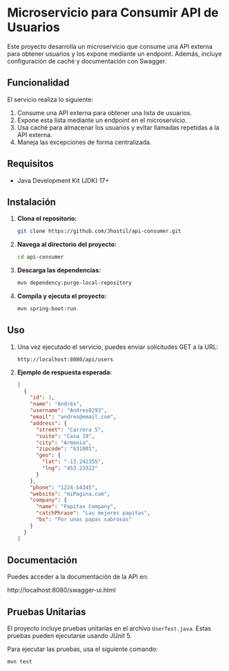 # Microservicio para Consumir API de Usuarios

Este proyecto desarrolla un microservicio que consume una API externa para obtener usuarios y los expone mediante un endpoint. Además, incluye configuración de caché y documentación con Swagger.

## Funcionalidad

El servicio realiza lo siguiente:

1. Consume una API externa para obtener una lista de usuarios.
2. Expone esta lista mediante un endpoint en el microservicio.
3. Usa caché para almacenar los usuarios y evitar llamadas repetidas a la API externa.
4. Maneja las excepciones de forma centralizada.

## Requisitos

- Java Development Kit (JDK) 17+

## Instalación

1. **Clona el repositorio:**

    ```bash
    git clone https://github.com/Jhostil/api-consumer.git
    ```

2. **Navega al directorio del proyecto:**

    ```bash
    cd api-consumer
    ```

3. **Descarga las dependencias:**

    ```bash
    mvn dependency:purge-local-repository
    ```

4. **Compila y ejecuta el proyecto:**

    ```bash
    mvn spring-boot:run
    ```

## Uso

1. Una vez ejecutado el servicio, puedes enviar solicitudes GET a la URL:

    ```
    http://localhost:8080/api/users
    ```

2. **Ejemplo de respuesta esperada:**

    ```json
    [
      {
        "id": 1,
        "name": "Andrés",
        "username": "Andres0293",
        "email": "andres@email.com",
        "address": {
          "street": "Carrera 5",
          "suite": "Casa 19",
          "city": "Armenia",
          "zipcode": "631001",
          "geo": {
            "lat": "-13.242355",
            "lng": "453.23322"
          }
        },
        "phone": "1224-54345",
        "website": "miPagina.com",
        "company": {
          "name": "Papitas Company",
          "catchPhrase": "Las mejores papitas",
          "bs": "Por unas papas sabrosas"
        }
      }
    ]
    ```

## Documentación

Puedes acceder a la documentación de la API en:

http://localhost:8080/swagger-ui.html

## Pruebas Unitarias

El proyecto incluye pruebas unitarias en el archivo `UserTest.java`. Estas pruebas pueden ejecutarse usando JUnit 5.

Para ejecutar las pruebas, usa el siguiente comando:

```bash
mvn test